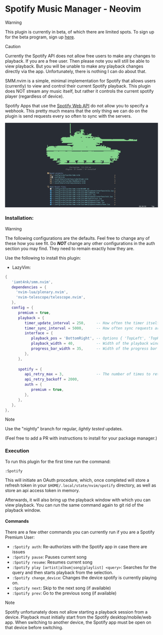 # Spotify Music Manager - Neovim

> [!WARNING]  
> This plugin is currently in beta, of which there are limited spots. To sign up for the beta program, sign up [here](https://www.surveymonkey.com/r/FQSSS57).  

> [!CAUTION]  
> Currently the Spotify API does not allow free users to make any changes to playback. If you are a free user. Then please note you will still be able to view playback. But you will be unable to make any playback changes directly via the app. Unfortunately, there is nothing I can do about that.

SMM.nvim is a simple, minimal implementation for Spotify that allows users (currently) to view and control their current Spotify playback. This plugin does NOT stream any music itself, but rather it controls the current spotify player (regardless of device).

Spotify Apps that use the [Spotify Web API](https://developer.spotify.com/documentation/web-api) do not allow you to specify a webhook. This pretty much means that the only thing we can do on the plugin is send requests every so often to sync with the servers.

![SMM Demo](./assets/smm_new_demo.gif)

### Installation:

> [!WARNING]  
> The following configurations are the defaults. Feel free to change any of these how you see fit. Do __*NOT*__ change any other configurations in the auth section you may find. They need to remain exactly how they are.  

Use the following to install this plugin:  
- LazyVim:  
```lua
{
   'iamt4nk/smm.nvim',
   dependencies = {
     'nvim-lua/plenary.nvim',
     'nvim-telescope/telescope.nvim',
   },
   config = {
      premium = true,
      playback = {
         timer_update_interval = 250,     -- How often the timer itself is  updated in ms
         timer_sync_interval = 5000,      -- How often sync requests are sent to the server in ms
         interface = {
            playback_pos = 'BottomRight', -- Options { 'TopLeft', 'TopRight', 'BottomLeft', 'BottomRight' }
            playback_width = 40,          -- Width of the playback window
            progress_bar_width = 35,      -- Width of the progress bar
         },
      },

      spotify = {
         api_retry_max = 3,               -- The number of times to retry before failing out.
         api_retry_backoff = 2000,
         auth = {
            premium = true,
         },
      },
   },
},
```
> [!NOTE]
> Use the "nightly" branch for regular, _lightly tested_ updates.

(Feel free to add a PR with instructions to install for your package manager.)

### Execution
To run this plugin for the first time run the command:
```
:Spotify
```

This will initiate an OAuth procedure, which, once completed will store a refresh token in your `$HOME/.local/state/nvim/spotify` directory, as well as store an api access token in memory.

Afterwards, it will also bring up the playback window with which you can view playback. You can run the same command again to git rid of the playback window.

#### Commands
There are a few other commands you can currently run if you are a Spotify Premium User:
- `:Spotify auth`: Re-authorizes with the Spotify app in case there are issues
- `:Spotify pause`: Pauses current song  
- `:Spotify resume`: Resumes current song  
- `:Spotify play [artist|album|song|playlist] <query>`: Searches for the query and then starts playback from the selection.
- `:Spotify change_device`: Changes the device spotify is currently playing on.
- `:Spotify next`: Skip to the next song (if available)
- `:Spotify prev`: Go to the previous song (if available)

> [!NOTE]
> Spotify unfortunately does not allow starting a playback session from a device. Playback must initially start from the Spotify desktop/mobile/web app. When switching to another device, the Spotify app must be open on that device before switching.
